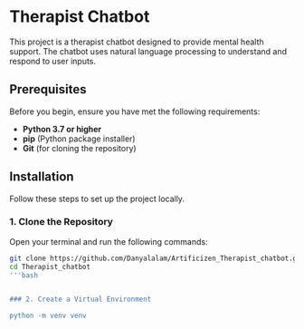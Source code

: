 # Therapist Chatbot

This project is a therapist chatbot designed to provide mental health support. The chatbot uses natural language processing to understand and respond to user inputs.

## Prerequisites

Before you begin, ensure you have met the following requirements:

- **Python 3.7 or higher**
- **pip** (Python package installer)
- **Git** (for cloning the repository)

## Installation

Follow these steps to set up the project locally.

### 1. Clone the Repository

Open your terminal and run the following commands:

```bash
git clone https://github.com/Danyalalam/Artificizen_Therapist_chatbot.git
cd Therapist_chatbot
'''bash


### 2. Create a Virtual Environment

python -m venv venv


